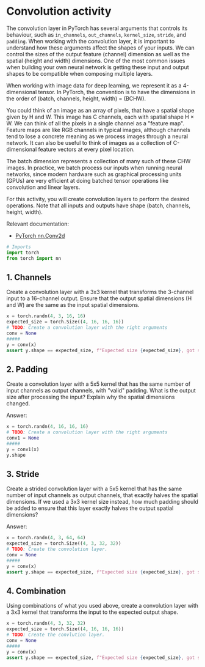 # Convolution activity

The convolution layer in PyTorch has several arguments that controls its behaviour, such as `in_channels`, `out_channels`, `kernel_size`, `stride`, and `padding`. When working with the convolution layer, it is important to understand how these arguments affect the shapes of your inputs. We can control the sizes of the output feature (channel) dimension as well as the spatial (height and width) dimensions. One of the most common issues when building your own neural network is getting these input and output shapes to be compatible when composing multiple layers.

When working with image data for deep learning, we represent it as a 4-dimensional tensor. In PyTorch, the convention is to have the dimensions in the order of (batch, channels, height, width) = (BCHW). 

You could think of an image as an array of pixels, that have a spatial shape given by H and W. This image has C channels, each with spatial shape H $\times$ W. We can think of all the pixels in a single channel as a "feature map". Feature maps are like RGB channels in typical images, although channels tend to lose a concrete meaning as we process images through a neural network. It can also be useful to think of images as a collection of C-dimensional feature vectors at every pixel location. 

The batch dimension represents a collection of many such of these CHW images. In practice, we batch process our inputs when running neural networks, since modern hardware such as graphical processing units (GPUs) are very efficient at doing batched tensor operations like convolution and linear layers.

For this activity, you will create convolution layers to perform the desired operations. Note that all inputs and outputs have shape (batch, channels, height, width).

Relevant documentation:
- [PyTorch nn.Conv2d](https://pytorch.org/docs/stable/generated/torch.nn.Conv2d.html)


```python
# Imports
import torch
from torch import nn
```

## 1. Channels

Create a convolution layer with a 3x3 kernel that transforms the 3-channel input to a 16-channel output. Ensure that the output  spatial dimensions (H and W) are the same as the input spatial dimensions.



```python
x = torch.randn(4, 3, 16, 16)
expected_size = torch.Size((4, 16, 16, 16))
# TODO: Create a convolution layer with the right arguments
conv = None
#####
y = conv(x)
assert y.shape == expected_size, f"Expected size {expected_size}, got size {y.shape}"
```

## 2. Padding

Create a convolution layer with a 5x5 kernel that has the same number of input channels as output channels, with "valid" padding. What is the output size after processing the input? Explain why the spatial dimensions changed.

Answer:



```python
x = torch.randn(4, 16, 16, 16)
# TODO: Create a convolution layer with the right arguments
conv1 = None
#####
y = conv1(x)
y.shape
```

## 3. Stride

Create a strided convolution layer with a 5x5 kernel that has the same number of input channels as output channels, that exactly halves the spatial dimensions. If we used a 3x3 kernel size instead, how much padding should be added to ensure that this layer exactly halves the output spatial dimensions?

Answer:


```python
x = torch.randn(4, 3, 64, 64)
expected_size = torch.Size((4, 3, 32, 32))
# TODO: Create the convolution layer.
conv = None
#####
y = conv(x)
assert y.shape == expected_size, f"Expected size {expected_size}, got size {y.shape}"
```

## 4. Combination

Using combinations of what you used above, create a convolution layer with a 3x3 kernel that transforms the input to the expected output shape.


```python
x = torch.randn(4, 3, 32, 32)
expected_size = torch.Size((4, 16, 16, 16))
# TODO: Create the convlution layer.
conv = None
#####
y = conv(x)
assert y.shape == expected_size, f"Expected size {expected_size}, got size {y.shape}"
```

